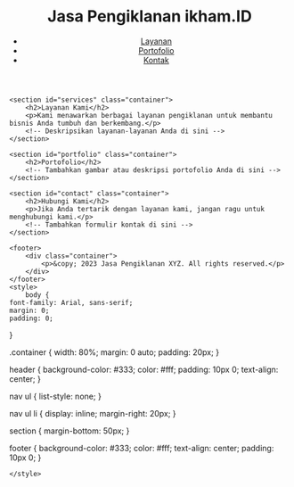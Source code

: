 <!DOCTYPE html>
<html lang="en">
<head>
    <meta charset="UTF-8">
    <meta name="viewport" content="width=device-width, initial-scale=1.0">
    <title>Jasa Pengiklanan XYZ</title>
    <link rel="stylesheet" href="styles.css">
</head>
<body>
    <header>
        <div class="container">
            <h1>Jasa Pengiklanan ikham.ID</h1>
            <nav>
                <ul>
                    <li><a href="#services">Layanan</a></li>
                    <li><a href="#portfolio">Portofolio</a></li>
                    <li><a href="#contact">Kontak</a></li>
                </ul>
            </nav>
        </div>
    </header>

    <section id="services" class="container">
        <h2>Layanan Kami</h2>
        <p>Kami menawarkan berbagai layanan pengiklanan untuk membantu bisnis Anda tumbuh dan berkembang.</p>
        <!-- Deskripsikan layanan-layanan Anda di sini -->
    </section>

    <section id="portfolio" class="container">
        <h2>Portofolio</h2>
        <!-- Tambahkan gambar atau deskripsi portofolio Anda di sini -->
    </section>

    <section id="contact" class="container">
        <h2>Hubungi Kami</h2>
        <p>Jika Anda tertarik dengan layanan kami, jangan ragu untuk menghubungi kami.</p>
        <!-- Tambahkan formulir kontak di sini -->
    </section>

    <footer>
        <div class="container">
            <p>&copy; 2023 Jasa Pengiklanan XYZ. All rights reserved.</p>
        </div>
    </footer>
    <style>
        body {
    font-family: Arial, sans-serif;
    margin: 0;
    padding: 0;
}

.container {
    width: 80%;
    margin: 0 auto;
    padding: 20px;
}

header {
    background-color: #333;
    color: #fff;
    padding: 10px 0;
    text-align: center;
}

nav ul {
    list-style: none;
}

nav ul li {
    display: inline;
    margin-right: 20px;
}

section {
    margin-bottom: 50px;
}

footer {
    background-color: #333;
    color: #fff;
    text-align: center;
    padding: 10px 0;
}

    </style>
</body>
</html>

